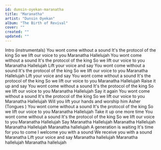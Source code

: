 ```yaml
---
id: dunsin-oyekan-maranatha
title: "Maranatha"
artist: "Dunsin Oyekan"
album: "The Birth of Revival"
cover: ""
created: ""
updated: ""
---
```


Intro (instrumentals)
You wont come without a sound
It's the protocol of the  king
So we lift our voice to you
Maranatha Hallelujah
You wont come without a sound
It's the protocol of the  king
So we lift our voice to you
Maranatha Hallelujah
Lift  your voice and say
You wont come without a sound
It's the protocol of the  king
So we lift our voice to you
Maranatha Hallelujah
Lift your voice and say
You wont come without a sound
It's the protocol of the  king
So we lift our voice to you
Maranatha Hallelujah
Raise it up and say
You wont come without a sound
It's the protocol of the  king
So we lift our voice to you
Maranatha Hallelujah
Say it again
You wont come without a sound
It's the protocol of the  king
So we lift our voice to you
Maranatha Hallelujah
Will you lift your hands and worship him
Asher (Tongues )
You wont come without a sound
It's the protocol of the  king
So we lift our voice to you
Maranatha Hallelujah
Take it up one more time
You wont come without a sound
It's the protocol of the  king
So we lift our voice to you
Maranatha Hallelujah
Say Maranatha Hallelujah
Maranatha Hallelujah
Maranatha Hallelujah
Maranatha hallelujah
A generation is waiting
It's time for you to come
I welcome you with a sound
We receive you with a sound
Maranatha
Lift your voice and say
Maranatha hallelujah
Maranatha hallelujah
Maranatha hallelujah